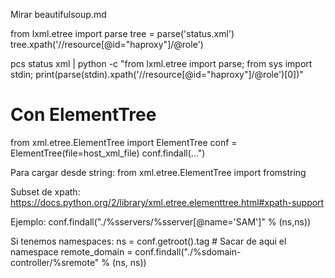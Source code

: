 Mirar beautifulsoup.md


from lxml.etree import parse
tree = parse('status.xml')
tree.xpath('//resource[@id="haproxy"]/@role')



pcs status xml | python -c "from lxml.etree import parse; from sys import stdin; print(parse(stdin).xpath('//resource[@id=\"haproxy\"]/@role')[0])"




# Con ElementTree
from xml.etree.ElementTree import ElementTree
conf = ElementTree(file=host_xml_file)
conf.findall(...")

Para cargar desde string:
from xml.etree.ElementTree import fromstring

Subset de xpath:
https://docs.python.org/2/library/xml.etree.elementtree.html#xpath-support

Ejemplo:
conf.findall("./%sservers/%sserver[@name='SAM']" % (ns,ns))



Si tenemos namespaces:
ns = conf.getroot().tag  # Sacar de aqui el namespace
remote_domain = conf.findall("./%sdomain-controller/%sremote" % (ns, ns))
